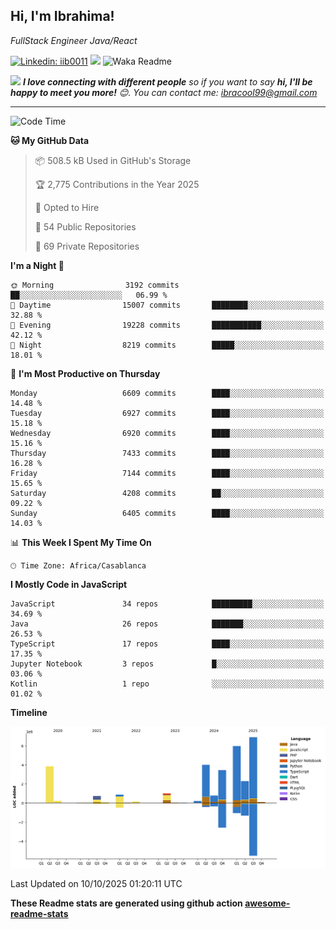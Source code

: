 <h2>Hi, I'm Ibrahima! </h2>
<p><em>FullStack Engineer Java/React
</em></p>


[![Linkedin: iib0011](https://img.shields.io/badge/-iib0011-blue?style=flat-square&logo=Linkedin&logoColor=white&link=https://www.linkedin.com/in/iib0011/)](https://www.linkedin.com/in/iib0011/)
![](https://visitor-badge.glitch.me/badge?page_id=iib0011)
![Waka Readme](https://github.com/iib0011/iib0011/workflows/Waka%20Readme/badge.svg)


<img src="https://media.giphy.com/media/LnQjpWaON8nhr21vNW/giphy.gif" width="60"> <em><b>I love connecting with different people</b> so if you want to say <b>hi, I'll be happy to meet you more!</b> 😊. You can contact me: ibracool99@gmail.com</em>

---
<!--START_SECTION:waka-->
![Code Time](http://img.shields.io/badge/Code%20Time-5%2C523%20hrs%2053%20mins-blue)

**🐱 My GitHub Data** 

> 📦 508.5 kB Used in GitHub's Storage 
 > 
> 🏆 2,775 Contributions in the Year 2025
 > 
> 💼 Opted to Hire
 > 
> 📜 54 Public Repositories 
 > 
> 🔑 69 Private Repositories 
 > 
**I'm a Night 🦉** 

```text
🌞 Morning                3192 commits        ██░░░░░░░░░░░░░░░░░░░░░░░   06.99 % 
🌆 Daytime                15007 commits       ████████░░░░░░░░░░░░░░░░░   32.88 % 
🌃 Evening                19228 commits       ███████████░░░░░░░░░░░░░░   42.12 % 
🌙 Night                  8219 commits        █████░░░░░░░░░░░░░░░░░░░░   18.01 % 
```
📅 **I'm Most Productive on Thursday** 

```text
Monday                   6609 commits        ████░░░░░░░░░░░░░░░░░░░░░   14.48 % 
Tuesday                  6927 commits        ████░░░░░░░░░░░░░░░░░░░░░   15.18 % 
Wednesday                6920 commits        ████░░░░░░░░░░░░░░░░░░░░░   15.16 % 
Thursday                 7433 commits        ████░░░░░░░░░░░░░░░░░░░░░   16.28 % 
Friday                   7144 commits        ████░░░░░░░░░░░░░░░░░░░░░   15.65 % 
Saturday                 4208 commits        ██░░░░░░░░░░░░░░░░░░░░░░░   09.22 % 
Sunday                   6405 commits        ████░░░░░░░░░░░░░░░░░░░░░   14.03 % 
```


📊 **This Week I Spent My Time On** 

```text
🕑︎ Time Zone: Africa/Casablanca
```

**I Mostly Code in JavaScript** 

```text
JavaScript               34 repos            █████████░░░░░░░░░░░░░░░░   34.69 % 
Java                     26 repos            ███████░░░░░░░░░░░░░░░░░░   26.53 % 
TypeScript               17 repos            ████░░░░░░░░░░░░░░░░░░░░░   17.35 % 
Jupyter Notebook         3 repos             █░░░░░░░░░░░░░░░░░░░░░░░░   03.06 % 
Kotlin                   1 repo              ░░░░░░░░░░░░░░░░░░░░░░░░░   01.02 % 
```



**Timeline**

![Lines of Code chart](https://raw.githubusercontent.com/iib0011/iib0011/master/assets/bar_graph.png)


 Last Updated on 10/10/2025 01:20:11 UTC
<!--END_SECTION:waka-->

**These Readme stats are generated using github action [awesome-readme-stats](https://github.com/iib0011/waka-readme-stats)**
